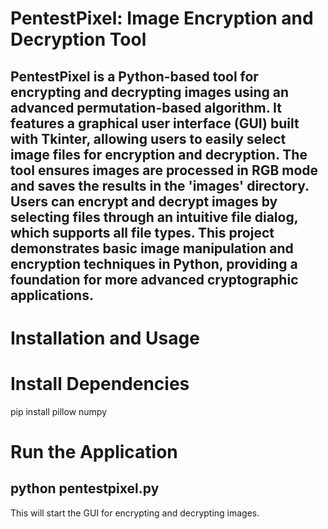 #  PentestPixel: Image Encryption and Decryption Tool

PentestPixel is a Python-based tool for encrypting and decrypting images using an advanced permutation-based algorithm.
It features a graphical user interface (GUI) built with Tkinter, allowing users to easily select image files for encryption and decryption.
The tool ensures images are processed in RGB mode and saves the results in the 'images' directory.
Users can encrypt and decrypt images by selecting files through an intuitive file dialog, which supports all file types.
This project demonstrates basic image manipulation and encryption techniques in Python, providing a foundation for more advanced cryptographic applications.
------------------------------------------------------------------------------------------------------------------------------------------------------------------
# Installation and Usage

# Install Dependencies

pip install pillow numpy

# Run the Application

python pentestpixel.py
--------------------------------------------------------------------------------------------------------------------------------------------------------------------
This will start the GUI for encrypting and decrypting images.

